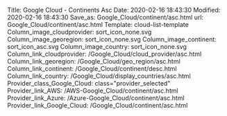 Title: Google Cloud - Continents Asc
Date: 2020-02-16 18:43:30
Modified: 2020-02-16 18:43:30
Save_as: Google_Cloud/continent/asc.html
url: Google_Cloud/continent/asc.html
Template: cloud-list-template
Column_image_cloudprovider: sort_icon_none.svg
Column_image_georegion: sort_icon_none.svg
Column_image_continent: sort_icon_asc.svg
Column_image_country: sort_icon_none.svg
Column_link_cloudprovider: /Google_Cloud/cloud_provider/asc.html
Column_link_georegion: /Google_Cloud/geo_region/asc.html
Column_link_continent: /Google_Cloud/continent/desc.html
Column_link_country: /Google_Cloud/display_countries/asc.html
Provider_class_Google_Cloud: class="provider_selected"
Provider_link_AWS: /AWS-Google_Cloud/continent/asc.html
Provider_link_Azure: /Azure-Google_Cloud/continent/asc.html
Provider_link_Google_Cloud: /Google_Cloud/continent/asc.html